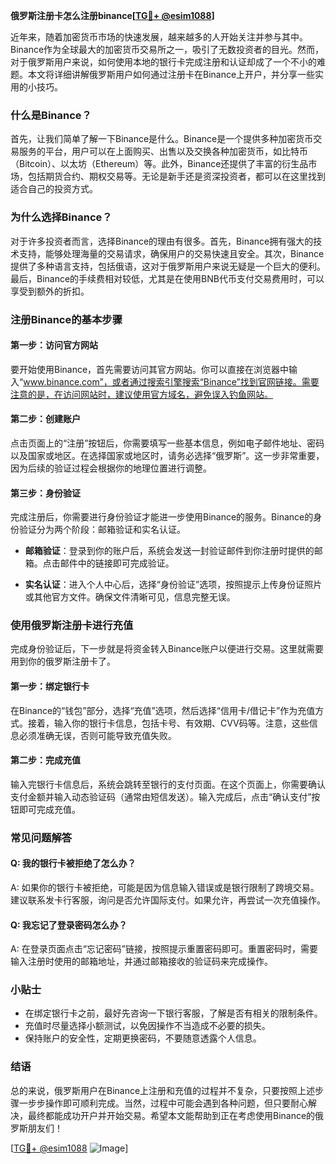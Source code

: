 **俄罗斯注册卡怎么注册binance[[TG💪+ @esim1088](https://t.me/s/esim1088)]**

近年来，随着加密货币市场的快速发展，越来越多的人开始关注并参与其中。Binance作为全球最大的加密货币交易所之一，吸引了无数投资者的目光。然而，对于俄罗斯用户来说，如何使用本地的银行卡完成注册和认证却成了一个不小的难题。本文将详细讲解俄罗斯用户如何通过注册卡在Binance上开户，并分享一些实用的小技巧。

### 什么是Binance？

首先，让我们简单了解一下Binance是什么。Binance是一个提供多种加密货币交易服务的平台，用户可以在上面购买、出售以及交换各种加密货币，如比特币（Bitcoin）、以太坊（Ethereum）等。此外，Binance还提供了丰富的衍生品市场，包括期货合约、期权交易等。无论是新手还是资深投资者，都可以在这里找到适合自己的投资方式。

### 为什么选择Binance？

对于许多投资者而言，选择Binance的理由有很多。首先，Binance拥有强大的技术支持，能够处理海量的交易请求，确保用户的交易快速且安全。其次，Binance提供了多种语言支持，包括俄语，这对于俄罗斯用户来说无疑是一个巨大的便利。最后，Binance的手续费相对较低，尤其是在使用BNB代币支付交易费用时，可以享受到额外的折扣。

### 注册Binance的基本步骤

#### 第一步：访问官方网站

要开始使用Binance，首先需要访问其官方网站。你可以直接在浏览器中输入“www.binance.com”，或者通过搜索引擎搜索“Binance”找到官网链接。需要注意的是，在访问网站时，建议使用官方域名，避免误入钓鱼网站。

#### 第二步：创建账户

点击页面上的“注册”按钮后，你需要填写一些基本信息，例如电子邮件地址、密码以及国家或地区。在选择国家或地区时，请务必选择“俄罗斯”。这一步非常重要，因为后续的验证过程会根据你的地理位置进行调整。

#### 第三步：身份验证

完成注册后，你需要进行身份验证才能进一步使用Binance的服务。Binance的身份验证分为两个阶段：邮箱验证和实名认证。

- **邮箱验证**：登录到你的账户后，系统会发送一封验证邮件到你注册时提供的邮箱。点击邮件中的链接即可完成验证。
  
- **实名认证**：进入个人中心后，选择“身份验证”选项，按照提示上传身份证照片或其他官方文件。确保文件清晰可见，信息完整无误。

### 使用俄罗斯注册卡进行充值

完成身份验证后，下一步就是将资金转入Binance账户以便进行交易。这里就需要用到你的俄罗斯注册卡了。

#### 第一步：绑定银行卡

在Binance的“钱包”部分，选择“充值”选项，然后选择“信用卡/借记卡”作为充值方式。接着，输入你的银行卡信息，包括卡号、有效期、CVV码等。注意，这些信息必须准确无误，否则可能导致充值失败。

#### 第二步：完成充值

输入完银行卡信息后，系统会跳转至银行的支付页面。在这个页面上，你需要确认支付金额并输入动态验证码（通常由短信发送）。输入完成后，点击“确认支付”按钮即可完成充值。

### 常见问题解答

#### Q: 我的银行卡被拒绝了怎么办？
A: 如果你的银行卡被拒绝，可能是因为信息输入错误或是银行限制了跨境交易。建议联系发卡行客服，询问是否允许国际支付。如果允许，再尝试一次充值操作。

#### Q: 我忘记了登录密码怎么办？
A: 在登录页面点击“忘记密码”链接，按照提示重置密码即可。重置密码时，需要输入注册时使用的邮箱地址，并通过邮箱接收的验证码来完成操作。

### 小贴士

- 在绑定银行卡之前，最好先咨询一下银行客服，了解是否有相关的限制条件。
- 充值时尽量选择小额测试，以免因操作不当造成不必要的损失。
- 保持账户的安全性，定期更换密码，不要随意透露个人信息。

### 结语

总的来说，俄罗斯用户在Binance上注册和充值的过程并不复杂，只要按照上述步骤一步步操作即可顺利完成。当然，过程中可能会遇到各种问题，但只要耐心解决，最终都能成功开户并开始交易。希望本文能帮助到正在考虑使用Binance的俄罗斯朋友们！

[[TG💪+ @esim1088](https://t.me/s/esim1088) ![Image](https://i.postimg.cc/4NQfJmqS/Snipaste-2025-05-13-00-14-12.png)]